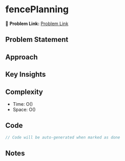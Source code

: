 # fencePlanning

🔗 **Problem Link:** [Problem Link](https://usaco.org/index.php?page=viewproblem2)

## Problem Statement
<!-- Describe the problem here -->

## Approach
<!-- Explain your approach -->

## Key Insights
<!-- List key insights and tricks -->

## Complexity
- Time: O()
- Space: O()

## Code
```cpp
// Code will be auto-generated when marked as done
```

## Notes
<!-- Any additional notes -->
